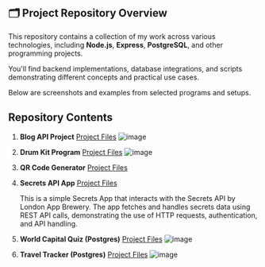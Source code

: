 ## 🗂️ Project Repository Overview

This repository contains a collection of my work across various technologies, including **Node.js**, **Express**, **PostgreSQL**, and other programming projects.

You'll find backend implementations, database integrations, and scripts demonstrating different concepts and practical use cases.

Below are screenshots and examples from selected programs and setups.

## Repository Contents

1. **Blog API Project** [Project Files](https://github.com/tejashyamehta/webdev-udemy/tree/main/Blog%20API%20Project)
   ![image](https://github.com/user-attachments/assets/95dc9b13-7c5c-4fa4-8b12-0a33623de959)

3. **Drum Kit Program** [Project Files](https://github.com/tejashyamehta/webdev-udemy/tree/main/Drum%20Kit%20Program)
   ![image](https://github.com/user-attachments/assets/79333e61-1ea8-4808-b4bd-34b124a1fca2)

4. **QR Code Generator**  [Project Files](https://github.com/tejashyamehta/webdev-udemy/tree/main/QR%20Code%20Generator)
5. **Secrets API App** [Project Files](https://github.com/tejashyamehta/webdev-udemy/tree/main/Secrets%20API%20App)
   
   This is a simple Secrets App that interacts with the Secrets API by London App Brewery. The app fetches and handles secrets data using REST API calls, demonstrating the use of HTTP requests, authentication, and API handling.


7. **World Capital Quiz (Postgres)** [Project Files](https://github.com/tejashyamehta/webdev-udemy/tree/main/World%20Capital%20Quiz%20(Postgres))
   ![image](https://github.com/user-attachments/assets/a6b0252a-cc9c-4ed5-9ed1-789dc87176a5)

8. **Travel Tracker (Postgres)** [Project Files](https://github.com/tejashyamehta/webdev-udemy/tree/main/travel%20tracker%20(using%20postgres))
   ![image](https://private-user-images.githubusercontent.com/116365636/464296008-f929d303-7c40-4edd-b549-93b4db254e7e.png?jwt=eyJhbGciOiJIUzI1NiIsInR5cCI6IkpXVCJ9.eyJpc3MiOiJnaXRodWIuY29tIiwiYXVkIjoicmF3LmdpdGh1YnVzZXJjb250ZW50LmNvbSIsImtleSI6ImtleTUiLCJleHAiOjE3NTMyMDc0MTYsIm5iZiI6MTc1MzIwNzExNiwicGF0aCI6Ii8xMTYzNjU2MzYvNDY0Mjk2MDA4LWY5MjlkMzAzLTdjNDAtNGVkZC1iNTQ5LTkzYjRkYjI1NGU3ZS5wbmc_WC1BbXotQWxnb3JpdGhtPUFXUzQtSE1BQy1TSEEyNTYmWC1BbXotQ3JlZGVudGlhbD1BS0lBVkNPRFlMU0E1M1BRSzRaQSUyRjIwMjUwNzIyJTJGdXMtZWFzdC0xJTJGczMlMkZhd3M0X3JlcXVlc3QmWC1BbXotRGF0ZT0yMDI1MDcyMlQxNzU4MzZaJlgtQW16LUV4cGlyZXM9MzAwJlgtQW16LVNpZ25hdHVyZT1iZmI5NDUzNjAzN2E0YTBkODQ5ZjkxMThhMjg1OTFkMDBlZDAzYjM2MjNkOTgxZjQ1MDdjNWFlYmJmODNiZTUyJlgtQW16LVNpZ25lZEhlYWRlcnM9aG9zdCJ9.ZmjaDL0aLD8uTXmujm_PkeasdMezeIp8h0yubYHq4wc)

